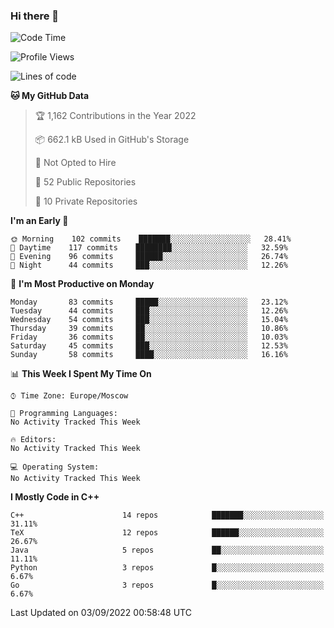 ### Hi there 👋

<!--
**SemenMartynov/SemenMartynov** is a ✨ _special_ ✨ repository because its `README.md` (this file) appears on your GitHub profile.

Here are some ideas to get you started:

- 🔭 I’m currently working on ...
- 🌱 I’m currently learning ...
- 👯 I’m looking to collaborate on ...
- 🤔 I’m looking for help with ...
- 💬 Ask me about ...
- 📫 How to reach me: ...
- 😄 Pronouns: ...
- ⚡ Fun fact: ...
-->

<!--START_SECTION:waka-->
![Code Time](http://img.shields.io/badge/Code%20Time-0%20secs-blue)

![Profile Views](http://img.shields.io/badge/Profile%20Views-0-blue)

![Lines of code](https://img.shields.io/badge/From%20Hello%20World%20I%27ve%20Written-2%20Million%20lines%20of%20code-blue)

**🐱 My GitHub Data** 

> 🏆 1,162 Contributions in the Year 2022
 > 
> 📦 662.1 kB Used in GitHub's Storage 
 > 
> 🚫 Not Opted to Hire
 > 
> 📜 52 Public Repositories 
 > 
> 🔑 10 Private Repositories  
 > 
**I'm an Early 🐤** 

```text
🌞 Morning    102 commits    ███████░░░░░░░░░░░░░░░░░░   28.41% 
🌆 Daytime    117 commits    ████████░░░░░░░░░░░░░░░░░   32.59% 
🌃 Evening    96 commits     ██████░░░░░░░░░░░░░░░░░░░   26.74% 
🌙 Night      44 commits     ███░░░░░░░░░░░░░░░░░░░░░░   12.26%

```
📅 **I'm Most Productive on Monday** 

```text
Monday       83 commits     █████░░░░░░░░░░░░░░░░░░░░   23.12% 
Tuesday      44 commits     ███░░░░░░░░░░░░░░░░░░░░░░   12.26% 
Wednesday    54 commits     ███░░░░░░░░░░░░░░░░░░░░░░   15.04% 
Thursday     39 commits     ██░░░░░░░░░░░░░░░░░░░░░░░   10.86% 
Friday       36 commits     ██░░░░░░░░░░░░░░░░░░░░░░░   10.03% 
Saturday     45 commits     ███░░░░░░░░░░░░░░░░░░░░░░   12.53% 
Sunday       58 commits     ████░░░░░░░░░░░░░░░░░░░░░   16.16%

```


📊 **This Week I Spent My Time On** 

```text
⌚︎ Time Zone: Europe/Moscow

💬 Programming Languages: 
No Activity Tracked This Week

🔥 Editors: 
No Activity Tracked This Week

💻 Operating System: 
No Activity Tracked This Week

```

**I Mostly Code in C++** 

```text
C++                      14 repos            ███████░░░░░░░░░░░░░░░░░░   31.11% 
TeX                      12 repos            ██████░░░░░░░░░░░░░░░░░░░   26.67% 
Java                     5 repos             ██░░░░░░░░░░░░░░░░░░░░░░░   11.11% 
Python                   3 repos             █░░░░░░░░░░░░░░░░░░░░░░░░   6.67% 
Go                       3 repos             █░░░░░░░░░░░░░░░░░░░░░░░░   6.67%

```



 Last Updated on 03/09/2022 00:58:48 UTC
<!--END_SECTION:waka-->